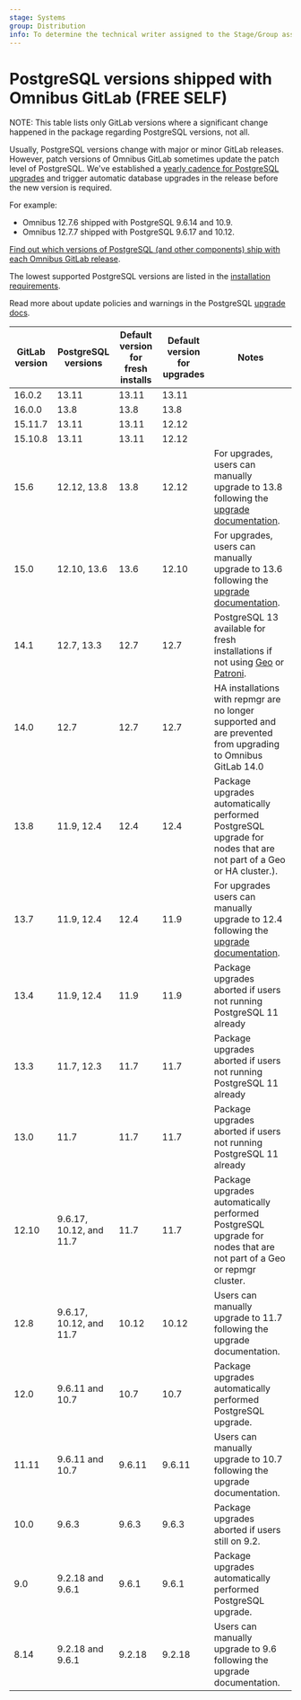 ```yaml
---
stage: Systems
group: Distribution
info: To determine the technical writer assigned to the Stage/Group associated with this page, see https://about.gitlab.com/handbook/product/ux/technical-writing/#assignments
---
```


# PostgreSQL versions shipped with Omnibus GitLab **(FREE SELF)**

NOTE:
This table lists only GitLab versions where a significant change happened in the
package regarding PostgreSQL versions, not all.

Usually, PostgreSQL versions change with major or minor GitLab releases. However, patch versions
of Omnibus GitLab sometimes update the patch level of PostgreSQL. We've established a
[yearly cadence for PostgreSQL upgrades](https://about.gitlab.com/handbook/engineering/development/enablement/data_stores/database/postgresql-upgrade-cadence.html)
and trigger automatic database upgrades in the release before the new version is required.

For example:

- Omnibus 12.7.6 shipped with PostgreSQL 9.6.14 and 10.9.
- Omnibus 12.7.7 shipped with PostgreSQL 9.6.17 and 10.12.

[Find out which versions of PostgreSQL (and other components) ship with each Omnibus GitLab release](https://gitlab-org.gitlab.io/omnibus-gitlab/licenses.html).

The lowest supported PostgreSQL versions are listed in the
[installation requirements](../../install/requirements.md#postgresql-requirements).

Read more about update policies and warnings in the PostgreSQL
[upgrade docs](https://docs.gitlab.com/omnibus/settings/database.html#upgrade-packaged-postgresql-server).

| GitLab version | PostgreSQL versions | Default version for fresh installs | Default version for upgrades | Notes |
| -------------- | ------------------- | ---------------------------------- | ---------------------------- | ----- |
| 16.0.2 | 13.11 | 13.11 | 13.11 | |
| 16.0.0 | 13.8  | 13.8  | 13.8  | |
| 15.11.7 | 13.11 | 13.11 | 12.12 | |
| 15.10.8 | 13.11 | 13.11 | 12.12 | |
| 15.6 | 12.12, 13.8 | 13.8 | 12.12 | For upgrades, users can manually upgrade to 13.8 following the [upgrade documentation](https://docs.gitlab.com/omnibus/settings/database.html#gitlab-150-and-later). |
| 15.0 | 12.10, 13.6 | 13.6 | 12.10 | For upgrades, users can manually upgrade to 13.6 following the [upgrade documentation](https://docs.gitlab.com/omnibus/settings/database.html#gitlab-150-and-later). |
| 14.1 | 12.7, 13.3 | 12.7 | 12.7 | PostgreSQL 13 available for fresh installations if not using [Geo](../geo/index.md#requirements-for-running-geo) or [Patroni](../postgresql/index.md#postgresql-replication-and-failover-with-omnibus-gitlab).
| 14.0 | 12.7       | 12.7 | 12.7 | HA installations with repmgr are no longer supported and are prevented from upgrading to Omnibus GitLab 14.0 |
| 13.8 | 11.9, 12.4 | 12.4 | 12.4 | Package upgrades automatically performed PostgreSQL upgrade for nodes that are not part of a Geo or HA cluster.). |
| 13.7 | 11.9, 12.4 | 12.4 | 11.9 | For upgrades users can manually upgrade to 12.4 following the [upgrade documentation](https://docs.gitlab.com/omnibus/settings/database.html#gitlab-133-and-later). |
| 13.4 | 11.9, 12.4 | 11.9 | 11.9 | Package upgrades aborted if users not running PostgreSQL 11 already |
| 13.3 | 11.7, 12.3 | 11.7 | 11.7 | Package upgrades aborted if users not running PostgreSQL 11 already |
| 13.0 | 11.7 | 11.7 | 11.7 | Package upgrades aborted if users not running PostgreSQL 11 already |
| 12.10 | 9.6.17, 10.12, and 11.7 | 11.7 | 11.7 | Package upgrades automatically performed PostgreSQL upgrade for nodes that are not part of a Geo or repmgr cluster. |
| 12.8 | 9.6.17, 10.12, and 11.7 | 10.12 | 10.12 | Users can manually upgrade to 11.7 following the upgrade documentation. |
| 12.0 | 9.6.11 and 10.7 | 10.7 | 10.7 | Package upgrades automatically performed PostgreSQL upgrade. |
| 11.11 | 9.6.11 and 10.7 | 9.6.11 | 9.6.11 | Users can manually upgrade to 10.7 following the upgrade documentation. |
| 10.0 | 9.6.3 | 9.6.3 | 9.6.3 | Package upgrades aborted if users still on 9.2. |
| 9.0 | 9.2.18 and 9.6.1 | 9.6.1 | 9.6.1 | Package upgrades automatically performed PostgreSQL upgrade. |
| 8.14 | 9.2.18 and 9.6.1 | 9.2.18 | 9.2.18 | Users can manually upgrade to 9.6 following the upgrade documentation. |

